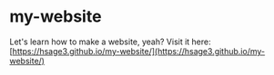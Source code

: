 # my-website
Let's learn how to make a website, yeah?
Visit it here: [https://hsage3.github.io/my-website/](https://hsage3.github.io/my-website/)
